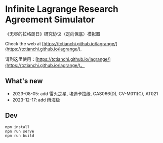 # Infinite Lagrange Research Agreement Simulator

《无尽的拉格朗日》研究协议（定向保底）模拟器

Check the web at [https://tctianchi.github.io/lagrange/](https://tctianchi.github.io/lagrange/).

请到这里使用：[https://tctianchi.github.io/lagrange/](https://tctianchi.github.io/lagrange/)。

## What's new

* 2023-08-05: add 雷火之星, 埃迪卡拉级, CAS066(D), CV-M011(C), AT021
* 2023-12-17: add 雨海级

## Dev

```
npm install
npm run serve
npm run build
```
